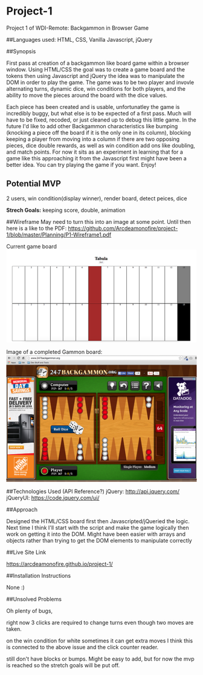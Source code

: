 # Project-1
Project 1 of WDI-Remote: Backgammon in Browser Game

##Languages used: 
HTML, CSS, Vanilla Javascript, jQuery

##Synopsis

First pass at creation of a backgammon like board game within a browser window. Using HTML/CSS the goal was to create a game board and the tokens then using Javascript and jQuery the idea was to manipulate the DOM in order to play the game. The game was to be two player and invovle alternating turns, dynamic dice, win conditions for both players, and the ability to move the pieces around the board with the dice values.

Each piece has been created and is usable, unfortunatley the game is incredibly buggy, but what else is to be expected of a first pass. Much will have to be fixed, recoded, or just cleaned up to debug this little game. In the future I'd like to add other Backgammon characteristics like bumping (knocking a piece off the board if it is the only one in its column), blocking keeping a player from moving into a column if there are two opposing pieces, dice double rewards, as well as win condition add ons like doubling, and match points. For now it sits as an experiment in learning that for a game like this approaching it from the Javascript first might have been a better idea. You can try playing the game if you want. Enjoy!

## Potential MVP
2 users, win condition(display winner), render board, detect peices, dice

**Strech Goals:** keeping score, double, animation

##Wireframe
May need to turn this into an image at some point. Until then here is a like to the PDF: https://github.com/Arcdeamonofire/project-1/blob/master/Planning/P1-Wireframe1.pdf

Current game board
![alt text](https://github.com/Arcdeamonofire/project-1/blob/master/Planning/board.png)

Image of a completed Gammon board:
![alt text](https://github.com/Arcdeamonofire/project-1/blob/master/Planning/BG%20example%20site%20for%20visual%20reference.png)

##Technologies Used (API Reference?)
jQuery: http://api.jquery.com/
jQueryUI: https://code.jquery.com/ui/

##Approach

Designed the HTML/CSS board first then Javascripted/jQueried the logic.
Next time I think I'll start with the script and make the game logically then work on getting it into the DOM. Might have been easier with arrays and objects rather than trying to get the DOM elements to manipulate correctly

##Live Site Link

https://arcdeamonofire.github.io/project-1/

##Installation Instructions

None :)

##Unsolved Problems

Oh plenty of bugs, 

right now 3 clicks are required to change turns even though two moves are taken.

on the win condition for white sometimes it can get extra moves I think this is connected to the above issue and the click counter reader.

still don't have blocks or bumps. Might be easy to add, but for now the mvp is reached so the stretch goals will be put off.